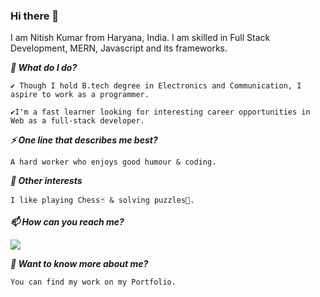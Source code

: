
### Hi there 👋

I am Nitish Kumar from Haryana, India. I am skilled in Full Stack Development, MERN, Javascript and its frameworks.


***🌱 What do I do?***

    ✔️ Though I hold B.tech degree in Electronics and Communication, I aspire to work as a programmer.

    ✔️I'm a fast learner looking for interesting career opportunities in Web as a full-stack developer.

***⚡ One line that describes me best?***

    A hard worker who enjoys good humour & coding.

***👯 Other interests***

    I like playing Chess🃏 & solving puzzles🧩.

***📫 How can you reach me?***

<a href = "http://www.linkedin.com/in/nitish-kumar-a0848a129"><img src="https://img.icons8.com/fluent/48/000000/linkedin.png"/></a>

***💬 Want to know more about me?***

    You can find my work on my Portfolio.
